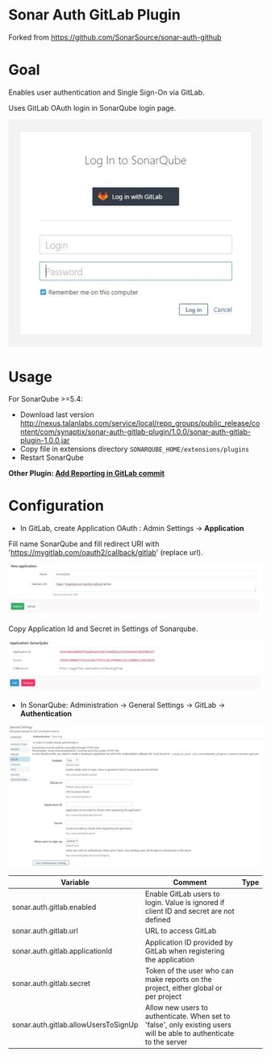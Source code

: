 Sonar Auth GitLab Plugin
==============================

Forked from https://github.com/SonarSource/sonar-auth-github

# Goal

Enables user authentication and Single Sign-On via GitLab.

Uses GitLab OAuth login in SonarQube login page.

![Signin](doc/signin.jpg)

# Usage

For SonarQube >=5.4:

- Download last version http://nexus.talanlabs.com/service/local/repo_groups/public_release/content/com/synaptix/sonar-auth-gitlab-plugin/1.0.0/sonar-auth-gitlab-plugin-1.0.0.jar
- Copy file in extensions directory `SONARQUBE_HOME/extensions/plugins`
- Restart SonarQube 

**Other Plugin: [Add Reporting in GitLab commit](https://gitlab.talanlabs.com/gabriel-allaigre/sonar-gitlab-plugin)**

# Configuration

- In GitLab, create Application OAuth : Admin Settings -> **Application**

Fill name SonarQube and fill redirect URI with 'https://mygitlab.com/oauth2/callback/gitlab' (replace url).

![Gitlab Add](doc/gitlab_add.jpg)

Copy Application Id and Secret in Settings of Sonarqube.

![Gitlab App](doc/gitlab_app.jpg)

- In SonarQube: Administration -> General Settings -> GitLab -> **Authentication**

![Sonar Settings](doc/sonar_settings.jpg)

| Variable | Comment | Type |
| -------- | ----------- | ---- |
| sonar.auth.gitlab.enabled | Enable GitLab users to login. Value is ignored if client ID and secret are not defined |
| sonar.auth.gitlab.url | URL to access GitLab | 
| sonar.auth.gitlab.applicationId | Application ID provided by GitLab when registering the application |
| sonar.auth.gitlab.secret | Token of the user who can make reports on the project, either global or per project |
| sonar.auth.gitlab.allowUsersToSignUp | Allow new users to authenticate. When set to 'false', only existing users will be able to authenticate to the server |
